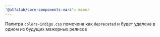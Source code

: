```yaml
---
'@alfalab/core-components-vars': minor
---
```


Палитра `colors-indigo.css` помечена как `deprecated` и будет удалена в одном из будущих мажорных релизов
